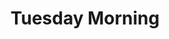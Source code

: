 ---
title: "Tuesday Morning"
url: /kansas-city/tuesday-morning-north-booth-avenue/
shop: houseware
---